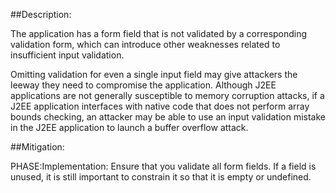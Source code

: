 ##Description:

The application has a form field that is not validated by a corresponding validation form, which can introduce other weaknesses related to insufficient input validation.

Omitting validation for even a single input field may give attackers the leeway they need to compromise the application. Although J2EE applications are not generally susceptible to memory corruption attacks, if a J2EE application interfaces with native code that does not perform array bounds checking, an attacker may be able to use an input validation mistake in the J2EE application to launch a buffer overflow attack.

##Mitigation:


PHASE:Implementation:
Ensure that you validate all form fields. If a field is unused, it is still important to constrain it so that it is empty or undefined.

